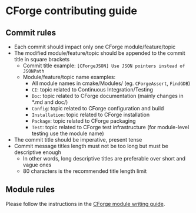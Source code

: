 # CForge contributing guide

## Commit rules

- Each commit should impact only one CForge module/feature/topic
- The modified module/feature/topic should be appended to the commit title in square brackets
  - Commit title example: `[CForgeJSON] Use JSON pointers instead of JSONPath`
  - Module/feature/topic name examples:
    - All module names in cmake/Modules/ (eg. `CForgeAssert`, `FindGDB`)
    - `CI`: topic related to Continuous Integration/Testing
    - `Doc`: topic related to CForge documentation (mainly changes in *.md and doc/)
    - `Config`: topic related to CForge configuration and build
    - `Installation`: topic related to CForge installation
    - `Package`: topic related to CForge packaging
    - `Test`: topic related to CForge test infrastructure (for module-level testing use the module name)
- The commit title should be imperative, present tense
- Commit message titles length must not be too long but must be descriptive enough
  - In other words, long descriptive titles are preferable over short and vague ones
  - 80 characters is the recommended title length limit

## Module rules

Please follow the instructions in the [CForge module writing guide](./doc/manual/cforge-modules.7.rst).
